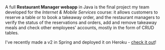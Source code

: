 A full **Restaurant Manager webapp** in Java is the final project my team developed for the _Internet & Mobile Services_
course: it allows customers to reserve a table or to book a takeaway order, and the restaurant managers to verify the
status of the reservations and orders, add and remove takeaway meals and check other employees' accounts, mostly in the
form of CRUD tables.

I've recently made a v2 in Spring and deployed it on Heroku - [check it out](https://werners-restaurant.herokuapp.com/)!
